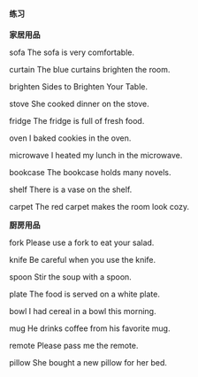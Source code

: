 #### 练习

**家居用品**

sofa	The sofa is very comfortable.

curtain	The blue curtains brighten the room.

brighten	Sides to Brighten Your Table.

stove 	She cooked dinner on the stove.

fridge	The fridge is full of fresh food.

oven	I baked cookies in the oven.

microwave	I heated my lunch in the microwave.

bookcase	The bookcase holds many novels.

shelf	There is a vase on the shelf.

carpet	The red carpet makes the room look cozy.

**厨房用品**

fork	Please use a fork to eat your salad.

knife	Be careful when you use the knife.

spoon	Stir the soup with a spoon.

plate	The food is served on a white plate.

bowl	I had cereal in a bowl this morning.

mug	He drinks coffee from his favorite mug.

remote	Please pass me the remote.

pillow	She bought a new pillow for her bed.